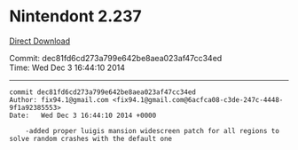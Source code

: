 # Nintendont 2.237
[Direct Download](./Nintendont.zip)

Commit: dec81fd6cd273a799e642be8aea023af47cc34ed  
Time: Wed Dec 3 16:44:10 2014   

-----

```
commit dec81fd6cd273a799e642be8aea023af47cc34ed
Author: fix94.1@gmail.com <fix94.1@gmail.com@6acfca08-c3de-247c-4448-9f1a92385553>
Date:   Wed Dec 3 16:44:10 2014 +0000

    -added proper luigis mansion widescreen patch for all regions to solve random crashes with the default one
```
